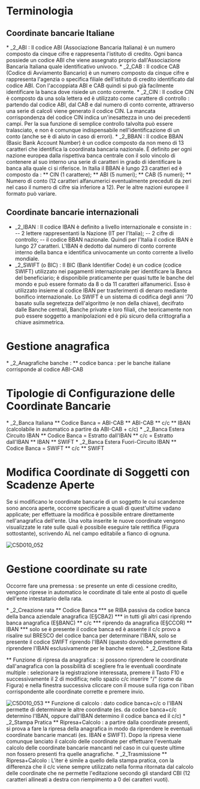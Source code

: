 # Terminologia
## Coordinate bancarie Italiane
 \* _2_ABI :  Il codice ABI (Associazione Bancaria Italiana) è un numero composto da cinque cifre e rappresenta l'istituto di credito. Ogni banca possiede un codice ABI che viene assegnato proprio dall'Associazione Bancaria Italiana quale identificativo univoco.
 \* _2_CAB :  Il codice CAB (Codice di Avviamento Bancario) è un numero composto da cinque cifre e rappresenta l'agenzia o specifica filiale dell'istituto di credito identificato dal codice ABI. Con l'accoppiata ABI e CAB quindi si può già facilmente identificare la banca dove risiede un conto corrente.
 \* _2_CIN :  Il codice CIN è composto da una sola lettera ed è utilizzato come carattere di controllo :  partendo dal codice ABI, dal CAB e dal numero di conto corrente, attraverso una serie di calcoli viene generato il codice CIN. La mancata corrispondenza del codice CIN indica un'inesattezza in uno dei precedenti campi. Per la sua funzione di semplice controllo talvolta può essere tralasciato, e non è comunque indispensabile nell'identificazione di un conto (anche se è di aiuto in caso di errori).
 \* _2_BBAN :  Il codice BBAN (Basic Bank Account Number) è un codice composto da non meno di 13 caratteri che identifica la coordinata bancaria nazionale. È definito per ogni nazione europea dalla rispettiva banca centrale con il solo vincolo di contenere al suo interno una serie di caratteri in grado di identificare la banca alla quale ci si riferisce. In Italia il BBAN è lungo 23 caratteri ed è composto da : 
 \*\* CIN (1 carattere);
 \*\* ABI (5 numeri);
 \*\* CAB (5 numeri);
 \*\* Numero di conto (12 caratteri alfanumerici eventualmente preceduti da zeri nel caso il numero di cifre sia inferiore a 12).
Per le altre nazioni europee il formato può variare.

## Coordinate bancarie internazionali

- _2_IBAN :  Il codice IBAN è definito a livello internazionale e consiste in : 
-- 2 lettere rappresentanti la Nazione (IT per l'Italia);
-- 2 cifre di controllo;
-- il codice BBAN nazionale.
Quindi per l'Italia il codice IBAN è lungo 27 caratteri. L'IBAN è dedotto dal numero di conto corrente interno della banca e identifica univocamente un conto corrente a livello mondiale.
- _2_SWIFT (o BIC) :  Il BIC (Bank Identifier Code) è un codice (codice SWIFT) utilizzato nei pagamenti internazionale per identificare la Banca del beneficiario; è disponibile praticamente per quasi tutte le banche del mondo e può essere formato da 8 o da 11 caratteri alfanumerici. Esso è utilizzato insieme al codice IBAN per trasferimenti di denaro mediante bonifico internazionale.
Lo SWIFT è un sistema di codifica degli anni '70 basato sulla segretezza dell'algoritmo (e non della chiave), decifrato dalle Banche centrali, Banche private e loro filiali, che teoricamente non può essere soggetto a manipolazioni ed è più sicuro della crittografia a chiave asimmetrica.


# Gestione anagrafica
 \* _2_Anagrafiche banche : 
 \*\* codice banca :  per le banche italiane corrisponde al codice ABI-CAB

# Tipologie di Configurazione delle Coordinate Bancarie
 \* _2_Banca Italiana
 \*\* Codice Banca = ABI-CAB
 \*\* ABI-CAB
 \*\* c/c
 \*\* IBAN (calcolabile in automatico a partire da ABI-CAB + c/c)
 \* _2_Banca Estera Circuito IBAN
 \*\* Codice Banca = Estratto dall'IBAN
 \*\* c/c = Estratto dall'IBAN
 \*\* IBAN
 \*\* SWIFT
 \* _2_Banca Estera Fuori-Circuito IBAN
 \*\* Codice Banca = SWIFT
 \*\* c/c
 \*\* SWIFT

# Modifica Coordinate di Soggetti con Scadenze Aperte

Se si modificano le coordinate bancarie di un soggetto le cui scandenze sono ancora aperte, occorre specificare a quali di quest'ultime vadano applicate; per effettuare la modifica è possibile entrare direttamente nell'anagrafica dell'ente.
Una volta inserite le nuove coordinate vengono visualizzate le rate sulle quali è possibile eseguire tale rettifica (Figura sottostante), scrivendo AL nel campo editabile a fianco di ognuna.

![C5D010_052](https://doc.smeup.com/immagini/C5D010_H/C5D010_052.png)
# Gestione coordinate su rate
Occorre fare una premessa :  se presente un ente di cessione credito, vengono riprese in automatico le coordinate di tale ente al posto di quelle dell'ente intestatario della rata.

 \* _2_Creazione rata
 \*\* Codice Banca
 \*\*\* se RIBA passiva da codice banca della banca aziendale anagrafica (E§CBA2)
 \*\*\* in tutti gli altri casi riprendo banca anagrafica (E§BANC)
 \*\* c/c
 \*\*\* riprendo da anagrafica (E§CCOR)
 \*\* IBAN
 \*\*\* solo se è presente il codice banca ed è assente il c/c provo a risalire sul BRESCO del codice banca per determinare l'IBAN, solo se presente il codice SWIFT riprendo l'IBAN (questo dovrebbe permettere di riprendere l'IBAN esclusivamente per le banche estere).
 \* _2_Gestione Rata

 \*\* Funzione di ripresa da anagrafica :  si possono riprendere le coordinate dall'anagrafica con la possibilità di scegliere fra le eventuali coordinate multiple :  selezionare la registrazione interessata, premere il Tasto F10 e successivamente il 2 di modifica; nello spazio c/c inserire "/" (come da Figura) e nella finestra successiva cliccare con il mouse sulla riga con l'iban corrispondente alle coordinate corrette e premere invio.

![C5D010_053](https://doc.smeup.com/immagini/C5D010_H/C5D010_053.png)
 \*\* Funzione di calcolo :  dato codice banca+c/c o l'IBAN permette di determinare le altre coordinate (es. da codice banca+c/c determino l'IBAN, oppure dall'IBAN determino il codice banca ed il c/c)
 \* _2_Stampa Pratica
 \*\* Ripresa+Calcolo :  a partire dalla coordinate presenti, si prova a fare la ripresa della anagrafica in modo da riprendere le eventuali coordinate bancarie mancati (es. IBAN e SWIFT).
Dopo la ripresa viene comunque lanciato il calcolo delle coordinate per effettuare l'eventuale calcolo delle coordinate bancarie mancanti nel caso in cui queste ultime non fossero presenti fra quelle anagrafiche.
 \* _2_Trasmissione
 \*\* Ripresa+Calcolo :  L'iter è simile a quello della stampa pratica, con la differenza che il c/c viene sempre utilizzato nella forma ritornata dal calcolo delle coordinate che ne permette l'editazione secondo gli standard CBI (12 caratteri allineati a destra con riempimento a 0 dei caratteri vuoti).
